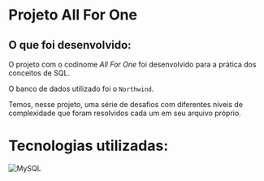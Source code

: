 # Projeto All For One

## O que foi desenvolvido:

O projeto com o codinome *All For One*  foi desenvolvido para a prática dos conceitos de SQL.

O banco de dados utilizado foi o `Northwind`.

Temos, nesse projeto, uma série de desafios com diferentes níveis de complexidade que foram resolvidos cada um em seu arquivo próprio.

# Tecnologias utilizadas:
![MySQL](https://img.shields.io/badge/mysql-%2300f.svg?style=for-the-badge&logo=mysql&logoColor=white)

